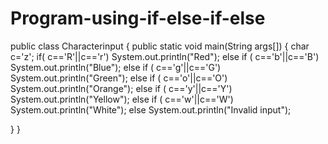 # Program-using-if-else-if-else
public class Characterinput {
	public static void main(String args[])
	{
		char c='z';
		if( c=='R'||c=='r')
			System.out.println("Red");
		else if ( c=='b'||c=='B')
			System.out.println("Blue");
		else if ( c=='g'||c=='G')
			System.out.println("Green");
		else if ( c=='o'||c=='O')
			System.out.println("Orange");
		else if ( c=='y'||c=='Y')
			System.out.println("Yellow");
		else if ( c=='w'||c=='W')
			System.out.println("White");
		else
			System.out.println("Invalid input");
		


}
}
